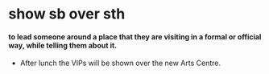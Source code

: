 # show sb over sth

#### to lead someone around a place that they are visiting in a formal or official way, while telling them about it.

- After lunch the VIPs will be shown over the new Arts Centre.